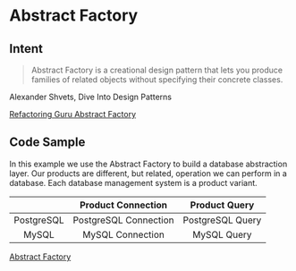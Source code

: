 # Abstract Factory

## Intent

> Abstract Factory is a creational design pattern that lets you produce families of related objects without specifying their concrete classes.

Alexander Shvets, Dive Into Design Patterns

[Refactoring Guru Abstract Factory](https://refactoring.guru/design-patterns/abstract-factory)

## Code Sample

In this example we use the Abstract Factory to build a database abstraction layer. Our products are different, but related, operation we can perform in a database. Each database management system is a product variant.

|            | **Product Connection** | **Product Query** |
| :--------: | :--------------------: | :---------------: |
| PostgreSQL | PostgreSQL Connection  | PostgreSQL Query  |
|   MySQL    |    MySQL Connection    |    MySQL Query    |

[Abstract Factory](./04.2-abstract-actory.rb)
